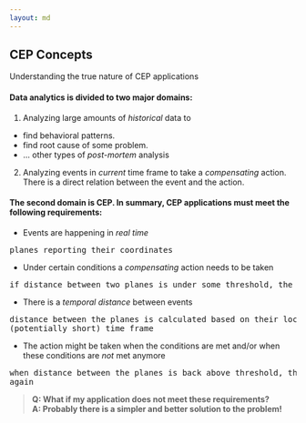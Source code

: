 ```yaml
---
layout: md
---
```

## CEP Concepts
Understanding the true nature of CEP applications

#### Data analytics is divided to two major domains:
1. Analyzing large amounts of *historical* data to
  - find behavioral patterns.
  - find root cause of some problem.
  - ... other types of *post-mortem* analysis
2. Analyzing events in *current* time frame to take a *compensating* action. There is a direct relation between the event and the action.

#### The second domain is CEP. In summary, CEP applications must meet the following requirements:
- Events are happening in *real time*
<pre>planes reporting their coordinates</pre>
- Under certain conditions a *compensating* action needs to be taken
<pre>if distance between two planes is under some threshold, the pilots should be notified</pre>
- There is a *temporal distance* between events
<pre>distance between the planes is calculated based on their locations within some
(potentially short) time frame</pre>
- The action might be taken when the conditions are met and/or when these conditions are *not* met anymore
<pre>when distance between the planes is back above threshold, the pilots should be notified
again</pre>


> **Q: What if my application does not meet these requirements?**<br/>
**A: Probably there is a simpler and better solution to the problem!**

